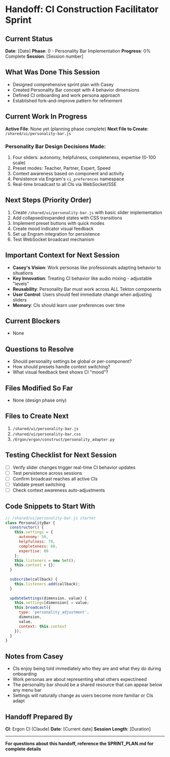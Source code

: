# Handoff: CI Construction Facilitator Sprint

## Current Status
**Date**: [Date]
**Phase**: 0 - Personality Bar Implementation
**Progress**: 0% Complete
**Session**: [Session number]

## What Was Done This Session
- Designed comprehensive sprint plan with Casey
- Created Personality Bar concept with 4 behavior dimensions
- Defined CI onboarding and work persona approach
- Established fork-and-improve pattern for refinement

## Current Work In Progress
**Active File**: None yet (planning phase complete)
**Next File to Create**: `/shared/ui/personality-bar.js`

### Personality Bar Design Decisions Made:
1. Four sliders: autonomy, helpfulness, completeness, expertise (0-100 scale)
2. Preset modes: Teacher, Partner, Expert, Speed
3. Context awareness based on component and activity
4. Persistence via Engram's `ci_preferences` namespace
5. Real-time broadcast to all CIs via WebSocket/SSE

## Next Steps (Priority Order)
1. Create `/shared/ui/personality-bar.js` with basic slider implementation
2. Add collapsed/expanded states with CSS transitions
3. Implement preset buttons with quick modes
4. Create mood indicator visual feedback
5. Set up Engram integration for persistence
6. Test WebSocket broadcast mechanism

## Important Context for Next Session
- **Casey's Vision**: Work personas like professionals adapting behavior to situations
- **Key Innovation**: Treating CI behavior like audio mixing - adjustable "levels"
- **Reusability**: Personality Bar must work across ALL Tekton components
- **User Control**: Users should feel immediate change when adjusting sliders
- **Memory**: CIs should learn user preferences over time

## Current Blockers
- None

## Questions to Resolve
- Should personality settings be global or per-component?
- How should presets handle context switching?
- What visual feedback best shows CI "mood"?

## Files Modified So Far
- None (design phase only)

## Files to Create Next
1. `/shared/ui/personality-bar.js`
2. `/shared/ui/personality-bar.css`
3. `/Ergon/ergon/construct/personality_adapter.py`

## Testing Checklist for Next Session
- [ ] Verify slider changes trigger real-time CI behavior updates
- [ ] Test persistence across sessions
- [ ] Confirm broadcast reaches all active CIs
- [ ] Validate preset switching
- [ ] Check context awareness auto-adjustments

## Code Snippets to Start With

```javascript
// /shared/ui/personality-bar.js starter
class PersonalityBar {
  constructor() {
    this.settings = {
      autonomy: 50,
      helpfulness: 70,
      completeness: 60,
      expertise: 80
    };
    this.listeners = new Set();
    this.context = {};
  }
  
  subscribe(callback) {
    this.listeners.add(callback);
  }
  
  updateSettings(dimension, value) {
    this.settings[dimension] = value;
    this.broadcast({
      type: 'personality_adjustment',
      dimension,
      value,
      context: this.context
    });
  }
}
```

## Notes from Casey
- CIs enjoy being told immediately who they are and what they do during onboarding
- Work personas are about representing what others expect/need
- The personality bar should be a shared resource that can appear below any menu bar
- Settings will naturally change as users become more familiar or CIs adapt

## Handoff Prepared By
**CI**: Ergon CI (Claude)
**Date**: [Current date]
**Session Length**: [Duration]

---

**For questions about this handoff, reference the SPRINT_PLAN.md for complete details**